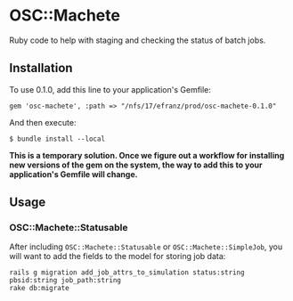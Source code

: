 # OSC::Machete

Ruby code to help with staging and checking the status of batch jobs.


## Installation

To use 0.1.0, add this line to your application's Gemfile:

    gem 'osc-machete', :path => "/nfs/17/efranz/prod/osc-machete-0.1.0"

And then execute:

    $ bundle install --local

**This is a temporary solution. Once we figure out a workflow for installing new versions of the gem on the system, the way to add this to your application's Gemfile will change.**

## Usage


### OSC::Machete::Statusable

After including `OSC::Machete::Statusable` or `OSC::Machete::SimpleJob`, you will want to add the fields to the model for storing job data:

```
rails g migration add_job_attrs_to_simulation status:string pbsid:string job_path:string
rake db:migrate
```

